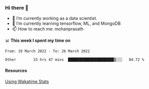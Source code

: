 ### Hi there 👋

- 🔭 I’m currently working as a data scientist.
- 🌱 I’m currently learning tensorflow, ML, and MongoDB
- 📫 How to reach me: mohanprasath

📊 **This week I spent my time on**
<!--START_SECTION:waka-->

```text
From: 19 March 2022 - To: 26 March 2022

Other        33 hrs 47 mins  █████████████████████▒░░░   84.72 %
```

<!--END_SECTION:waka-->

#### Resources
[Using Wakatime Stats](https://github.com/marketplace/actions/waka-readme)
